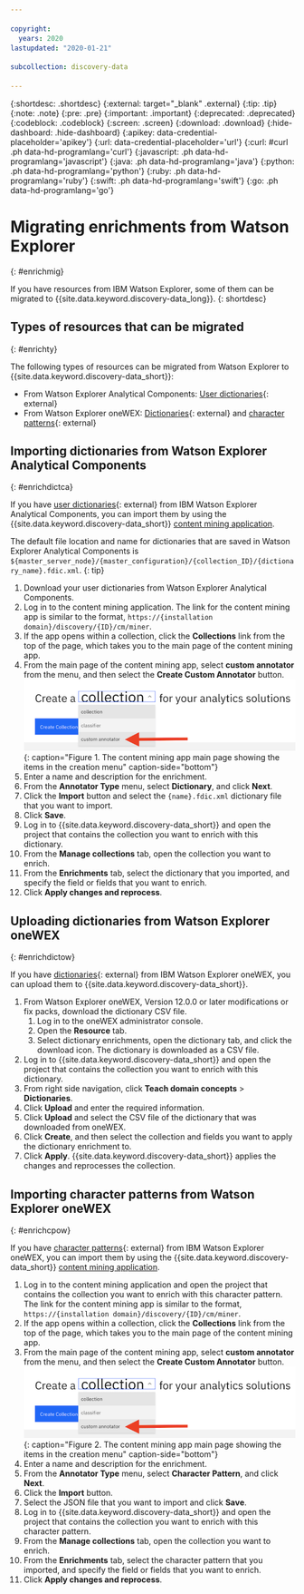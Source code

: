 ```yaml
---

copyright:
  years: 2020
lastupdated: "2020-01-21"

subcollection: discovery-data

---
```


{:shortdesc: .shortdesc}
{:external: target="_blank" .external}
{:tip: .tip}
{:note: .note}
{:pre: .pre}
{:important: .important}
{:deprecated: .deprecated}
{:codeblock: .codeblock}
{:screen: .screen}
{:download: .download}
{:hide-dashboard: .hide-dashboard}
{:apikey: data-credential-placeholder='apikey'}
{:url: data-credential-placeholder='url'}
{:curl: #curl .ph data-hd-programlang='curl'}
{:javascript: .ph data-hd-programlang='javascript'}
{:java: .ph data-hd-programlang='java'}
{:python: .ph data-hd-programlang='python'}
{:ruby: .ph data-hd-programlang='ruby'}
{:swift: .ph data-hd-programlang='swift'}
{:go: .ph data-hd-programlang='go'}

# Migrating enrichments from Watson Explorer
{: #enrichmig}

If you have resources from IBM Watson Explorer, some of them can be migrated to {{site.data.keyword.discovery-data_long}}.
{: shortdesc}

## Types of resources that can be migrated
{: #enrichty}

The following types of resources can be migrated from Watson Explorer to {{site.data.keyword.discovery-data_short}}:

- From Watson Explorer Analytical Components: [User dictionaries](https://www.ibm.com/support/knowledgecenter/en/SS8NLW_12.0.0/com.ibm.discovery.es.ad.doc/iiysatauserdict.html){: external}
- From Watson Explorer oneWEX: [Dictionaries](https://www.ibm.com/support/knowledgecenter/en/SS8NLW_12.0.0/com.ibm.watson.wex.ee.doc/c_ce_adm_dict_ann.html){: external} and [character patterns](https://www.ibm.com/support/knowledgecenter/en/SS8NLW_12.0.0/com.ibm.watson.wex.ee.doc/c_ce_adm_char_ann.html){: external}

## Importing dictionaries from Watson Explorer Analytical Components
{: #enrichdictca}

If you have [user dictionaries](https://www.ibm.com/support/knowledgecenter/en/SS8NLW_12.0.0/com.ibm.discovery.es.ad.doc/iiysatauserdict.html){: external} from IBM Watson Explorer Analytical Components, you can import them by using the {{site.data.keyword.discovery-data_short}} [content mining application](/docs/discovery-data?topic=discovery-data-contentminerapp).

The default file location and name for dictionaries that are saved in Watson Explorer Analytical Components is `${master_server_node}/{master_configuration}/{collection_ID}/{dictionary_name}.fdic.xml`.
{: tip}

1. Download your user dictionaries from Watson Explorer Analytical Components.
1. Log in to the content mining application. The link for the content mining app is similar to the format, `https://{installation domain}/discovery/{ID}/cm/miner`.
1. If the app opens within a collection, click the **Collections** link from the top of the page, which takes you to the main page of the content mining app.
1. From the main page of the content mining app, select **custom annotator** from the menu, and then select the **Create Custom Annotator** button.
  ![Watson Discovery content mining main page](images/cmcustomanno.png "Content mining app main page showing an arrow pointing at the custom annotator menu item"){: caption="Figure 1. The content mining app main page showing the items in the creation menu" caption-side="bottom"}
1. Enter a name and description for the enrichment.
1. From the **Annotator Type** menu, select **Dictionary**, and click **Next**.
1. Click the **Import** button and select the `{name}.fdic.xml` dictionary file that you want to import.
1. Click **Save**.
1. Log in to {{site.data.keyword.discovery-data_short}} and open the project that contains the collection you want to enrich with this dictionary.
1. From the **Manage collections** tab, open the collection you want to enrich.
1. From the **Enrichments** tab, select the dictionary that you imported, and specify the field or fields that you want to enrich.
1. Click **Apply changes and reprocess**.

## Uploading dictionaries from Watson Explorer oneWEX
{: #enrichdictow}

If you have [dictionaries](https://www.ibm.com/support/knowledgecenter/en/SS8NLW_12.0.0/com.ibm.watson.wex.ee.doc/c_ce_adm_dict_ann.html){: external} from IBM Watson Explorer oneWEX, you can upload them to {{site.data.keyword.discovery-data_short}}.

1. From Watson Explorer oneWEX, Version 12.0.0 or later modifications or fix packs, download the dictionary CSV file.
   1. Log in to the oneWEX administrator console.
   1. Open the **Resource** tab.
   1. Select dictionary enrichments, open the dictionary tab, and click the download icon. The dictionary is downloaded as a CSV file.
1. Log in to {{site.data.keyword.discovery-data_short}} and open the project that contains the collection you want to enrich with this dictionary.
1. From right side navigation, click **Teach domain concepts** > **Dictionaries**.
1. Click **Upload** and enter the required information.
1. Click **Upload** and select the CSV file of the dictionary that was downloaded from oneWEX.
1. Click **Create**, and then select the collection and fields you want to apply the dictionary enrichment to.
1. Click **Apply**. {{site.data.keyword.discovery-data_short}} applies the changes and reprocesses the collection.

## Importing character patterns from Watson Explorer oneWEX
{: #enrichcpow}

If you have [character patterns](https://www.ibm.com/support/knowledgecenter/en/SS8NLW_12.0.0/com.ibm.watson.wex.ee.doc/c_ce_adm_char_ann.html){: external} from IBM Watson Explorer oneWEX, you can import them by using the {{site.data.keyword.discovery-data_short}} [content mining application](/docs/discovery-data?topic=discovery-data-contentminerapp).

1. Log in to the content mining application and open the project that contains the collection you want to enrich with this character pattern. The link for the content mining app is similar to the format, `https://{installation domain}/discovery/{ID}/cm/miner`.
1. If the app opens within a collection, click the **Collections** link from the top of the page, which takes you to the main page of the content mining app.
1. From the main page of the content mining app, select **custom annotator** from the menu, and then select the **Create Custom Annotator** button.
  ![Watson Discovery content mining main page](images/cmcustomanno.png "Content mining app main page showing an arrow pointing at the custom annotator menu item"){: caption="Figure 2. The content mining app main page showing the items in the creation menu" caption-side="bottom"}
1. Enter a name and description for the enrichment.
1. From the **Annotator Type** menu, select **Character Pattern**, and click **Next**.
1. Click the **Import** button.
1. Select the JSON file that you want to import and click **Save**.
1. Log in to {{site.data.keyword.discovery-data_short}} and open the project that contains the collection you want to enrich with this character pattern.
1. From the **Manage collections** tab, open the collection you want to enrich.
1. From the **Enrichments** tab, select the character pattern that you imported, and specify the field or fields that you want to enrich.
1. Click **Apply changes and reprocess**.

